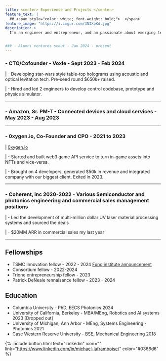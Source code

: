 ```yaml
---
title: <center> Experience and Projects </center>
feature_text: |
  ## <span style="color: white; font-weight: bold;">  </span>
feature_image: "https://i.imgur.com/3NIXpKd.jpg"
description: >
  I'm an engineer and entrepreneur, and am passionate about emerging technologies and their commercialization. My technical interests span mechanics, electronics   and CS. I've worked in several research engineering, sales and PM positions in the automotive and semiconductor photonics industries and have founded two startups.


### - Alumni ventures scout - Jan 2024 - present
---
```

### - CTO/Cofounder - Voxle - Sept 2023 - Feb 2024
|   - Developing star-wars style table-top holograms using acoustic and optical levitation tech. Pre-seed round $650k+ raised.

|   - Hired and led 2 engineers to develop control codebase, prototype and physics simulator.

---
### - Amazon, Sr. PM-T - Connected devices and cloud services - May 2023 - Aug 2023
---
### - 0xygen.io, Co-Founder and CPO - 2021 to 2023
|   [0xygen.io](https://www.0xygen.io/)


|   - Started and built web3 game API service to turn in-game assets into NFTs and vice-versa.


|   - Brought on 4 developers, generated $50k in revenue and integrated company with our biggest client. Exited in 2023.

---
### - Coherent, inc 2020-2022 - Various Semiconductor and photonics engineering and commercial sales management positions

|   - Led the development of multi-million dollar UV laser material processing systems and sourced the deals

|   - $20MM ARR in commercial sales my last year 

---
## Fellowships
- TSMC Innovation fellow - 2022 - 2024 [Fung institute announcement](https://funginstitute.berkeley.edu/news/2023-mba-meng-taiwan-semiconductor-manufacturing-fellowship/)
- Consortium fellow - 2022-2024
- Trione entrepreneurship fellow - 2023
- Patrick DeNeale rennaisance fellow - 2023 - 2024


## Education
- Columbia University - PhD, EECS Photonics 2024
- University of California, Berkeley - MBA/MEng, Robotics and AI systems 2023 [Dropped out]
- University of Michigan, Ann Arbor - MEng, Systems Engineering - Photonics 2021
- Case Western Reserve University - BSE, Mechanical Engineering 2018





{% include button.html text="Linkedin" icon="" link="https://www.linkedin.com/in/michael-laframboise/" color="#0366d6" %} 



